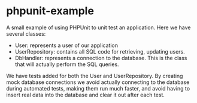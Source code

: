 # phpunit-example
A small example of using PHPUnit to unit test an application. Here we have several classes:

* User: represents a user of our application
* UserRepository: contains all SQL code for retrieving, updating users.
* DbHandler: represents a connection to the database. This is the class that will actually perform the SQL queries.

We have tests added for both the User and UserRepository. By creating mock database connections we avoid actually connecting to the database during automated tests, making them run much faster, and avoid having to insert real data into the database and clear it out after each test.

